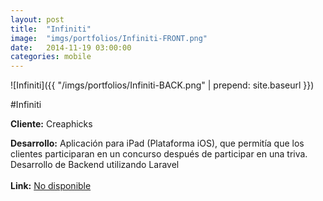 ```yaml
---
layout:	post
title:	"Infiniti"
image:	"imgs/portfolios/Infiniti-FRONT.png"
date:   2014-11-19 03:00:00
categories: mobile
---
```

![Infiniti]({{ "/imgs/portfolios/Infiniti-BACK.png" | prepend: site.baseurl }})

#Infiniti

**Cliente:** Creaphicks

**Desarrollo:** Aplicación para iPad (Plataforma iOS), que permitía que los clientes participaran en un concurso después de participar en una triva. Desarrollo de Backend utilizando Laravel
<br><br>
**Link:**
<a class="link" href="#" target="blank"> No disponible</a>